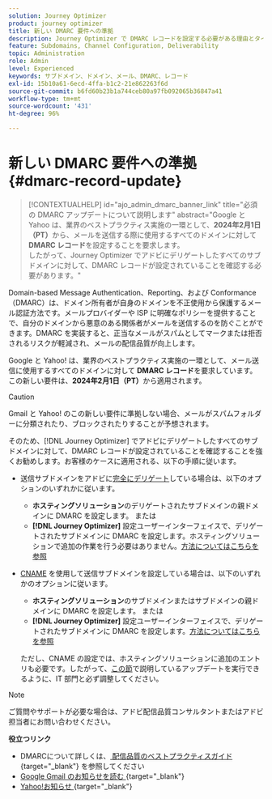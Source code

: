 ```yaml
---
solution: Journey Optimizer
product: journey optimizer
title: 新しい DMARC 要件への準拠
description: Journey Optimizer で DMARC レコードを設定する必要がある理由とタイミングについて学ぶ
feature: Subdomains, Channel Configuration, Deliverability
topic: Administration
role: Admin
level: Experienced
keywords: サブドメイン、ドメイン、メール、DMARC、レコード
exl-id: 15b10a61-6ecd-4ffa-b1c2-21e862263f6d
source-git-commit: b6fd60b23b1a744ceb80a97fb092065b36847a41
workflow-type: tm+mt
source-wordcount: '431'
ht-degree: 96%

---
```


# 新しい DMARC 要件への準拠 {#dmarc-record-update}

>[!CONTEXTUALHELP]
>id="ajo_admin_dmarc_banner_link"
>title="必須の DMARC アップデートについて説明します"
>abstract="Google と Yahoo は、業界のベストプラクティス実施の一環として、**2024年2月1日（PT）**&#x200B;から、メールを送信する際に使用するすべてのドメインに対して **DMARC レコード**&#x200B;を設定することを要求します。<br>したがって、Journey Optimizer でアドビにデリゲートしたすべてのサブドメインに対して、DMARC レコードが設定されていることを確認する必要があります。"

Domain-based Message Authentication、Reporting、および Conformance（DMARC）は、ドメイン所有者が自身のドメインを不正使用から保護するメール認証方法です。メールプロバイダーや ISP に明確なポリシーを提供することで、自分のドメインから悪意のある関係者がメールを送信するのを防ぐことができます。DMARC を実装すると、正当なメールがスパムとしてマークまたは拒否されるリスクが軽減され、メールの配信品質が向上します。

Google と Yahoo! は、業界のベストプラクティス実施の一環として、メール送信に使用するすべてのドメインに対して **DMARC レコード**&#x200B;を要求しています。この新しい要件は、**2024年2月1日（PT）**&#x200B;から適用されます。

>[!CAUTION]
>
>Gmail と Yahoo! のこの新しい要件に準拠しない場合、メールがスパムフォルダーに分類されたり、ブロックされたりすることが予想されます。

そのため、[!DNL Journey Optimizer] でアドビにデリゲートしたすべてのサブドメインに対して、DMARC レコードが設定されていることを確認することを強くお勧めします。お客様のケースに適用される、以下の手順に従います。

* 送信サブドメインをアドビに[完全にデリゲート](delegate-subdomain.md#full-subdomain-delegation)している場合は、以下のオプションのいずれかに従います。

   * **ホスティングソリューション**&#x200B;のデリゲートされたサブドメインの親ドメインに DMARC を設定します。
または
   * **[!DNL Journey Optimizer]** 設定ユーザーインターフェイスで、デリゲートされたサブドメインに DMARC を設定します。ホスティングソリューションで追加の作業を行う必要はありません。[方法についてはこちらを参照](dmarc-record.md#implement-dmarc)

* [CNAME](delegate-subdomain.md#cname-subdomain-delegation) を使用して送信サブドメインを設定している場合は、以下のいずれかのオプションに従います。

   * **ホスティングソリューション**&#x200B;のサブドメインまたはサブドメインの親ドメインに DMARC を設定します。
または
   * **[!DNL Journey Optimizer]** 設定ユーザーインターフェイスで、デリゲートされたサブドメインに DMARC を設定します。[方法についてはこちらを参照](dmarc-record.md#implement-dmarc)

  ただし、CNAME の設定では、ホスティングソリューションに追加のエントリも必要です。したがって、[この節](dmarc-record.md#implement-dmarc)で説明しているアップデートを実行できるように、IT 部門と必ず調整してください。

<!--The most recent timelines shared by Google and Yahoo! are as follows:

* Google:

    * **February 2024** – Temporary bounces designed to provide warning of non-compliance will begin. Emails will still be delivered as normal after a short delay if you are not yet in compliance. If you are fully in compliance there will be no temporary bounces and you will not be affected.

    * **April 2024** – Blocks will begin for senders who are not in compliance with DMARC requirement. Only a portion of non-compliant email will be blocked at first, with the percentage blocked increasing over time.

    * **June 1st, 2024** – Any sender not in full compliance will experience blocking.

* Yahoo! has not provided exact dates, but has said "the rollout of enforcement will begin in February 2024. Enforcement will be gradually rolled out".
-->

>[!NOTE]
>
>ご質問やサポートが必要な場合は、アドビ配信品質コンサルタントまたはアドビ担当者にお問い合わせください。

**役立つリンク**

* DMARCについて詳しくは、[ 配信品質のベストプラクティスガイド ](https://experienceleague.adobe.com/docs/deliverability-learn/deliverability-best-practice-guide/additional-resources/technotes/implement-dmarc.html?lang=ja#about){target="_blank"} を参照してください
* [Google Gmail のお知らせを読む ](https://blog.google/products/gmail/gmail-security-authentication-spam-protection/){target="_blank"}
* [Yahoo!お知らせ ](https://blog.postmaster.yahooinc.com/post/730172167494483968/more-secure-less-spam){target="_blank"}

<!--Find more guidance about these changes in the [Deliverability Best Practice Guide]-->
